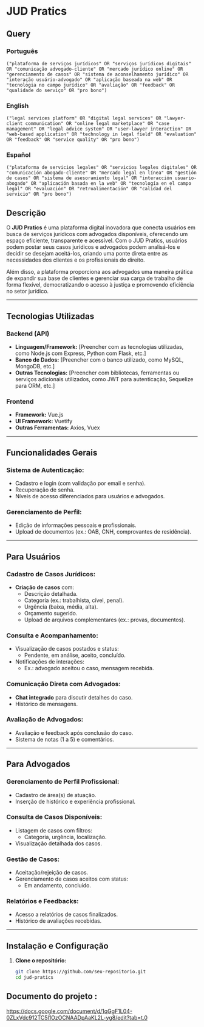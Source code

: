 # JUD Pratics
## Query
### Português
```
("plataforma de serviços jurídicos" OR "serviços jurídicos digitais" OR "comunicação advogado-cliente" OR "mercado jurídico online" OR "gerenciamento de casos" OR "sistema de aconselhamento jurídico" OR "interação usuário-advogado" OR "aplicação baseada na web" OR "tecnologia no campo jurídico" OR "avaliação" OR "feedback" OR "qualidade do serviço" OR "pro bono")
```
### English
```
("legal services platform" OR "digital legal services" OR "lawyer-client communication" OR "online legal marketplace" OR "case management" OR "legal advice system" OR "user-lawyer interaction" OR "web-based application" OR "technology in legal field" OR "evaluation" OR "feedback" OR "service quality" OR "pro bono")
```
### Español
```
("plataforma de servicios legales" OR "servicios legales digitales" OR "comunicación abogado-cliente" OR "mercado legal en línea" OR "gestión de casos" OR "sistema de asesoramiento legal" OR "interacción usuario-abogado" OR "aplicación basada en la web" OR "tecnología en el campo legal" OR "evaluación" OR "retroalimentación" OR "calidad del servicio" OR "pro bono")
```
## Descrição

O **JUD Pratics** é uma plataforma digital inovadora que conecta usuários em busca de serviços jurídicos com advogados disponíveis, oferecendo um espaço eficiente, transparente e acessível. Com o JUD Pratics, usuários podem postar seus casos jurídicos e advogados podem analisá-los e decidir se desejam aceitá-los, criando uma ponte direta entre as necessidades dos clientes e os profissionais do direito.

Além disso, a plataforma proporciona aos advogados uma maneira prática de expandir sua base de clientes e gerenciar sua carga de trabalho de forma flexível, democratizando o acesso à justiça e promovendo eficiência no setor jurídico.

---

## Tecnologias Utilizadas

### Backend (API)
- **Linguagem/Framework:** [Preencher com as tecnologias utilizadas, como Node.js com Express, Python com Flask, etc.]
- **Banco de Dados:** [Preencher com o banco utilizado, como MySQL, MongoDB, etc.]
- **Outras Tecnologias:** [Preencher com bibliotecas, ferramentas ou serviços adicionais utilizados, como JWT para autenticação, Sequelize para ORM, etc.]

### Frontend
- **Framework:** Vue.js
- **UI Framework:** Vuetify
- **Outras Ferramentas:** Axios, Vuex
---

## Funcionalidades Gerais

### Sistema de Autenticação:
- Cadastro e login (com validação por email e senha).
- Recuperação de senha.
- Níveis de acesso diferenciados para usuários e advogados.

### Gerenciamento de Perfil:
- Edição de informações pessoais e profissionais.
- Upload de documentos (ex.: OAB, CNH, comprovantes de residência).

---

## Para Usuários

### Cadastro de Casos Jurídicos:
- **Criação de casos** com:
  - Descrição detalhada.
  - Categoria (ex.: trabalhista, cível, penal).
  - Urgência (baixa, média, alta).
  - Orçamento sugerido.
  - Upload de arquivos complementares (ex.: provas, documentos).
  
### Consulta e Acompanhamento:
- Visualização de casos postados e status:
  - Pendente, em análise, aceito, concluído.
- Notificações de interações:
  - Ex.: advogado aceitou o caso, mensagem recebida.

### Comunicação Direta com Advogados:
- **Chat integrado** para discutir detalhes do caso.
- Histórico de mensagens.

### Avaliação de Advogados:
- Avaliação e feedback após conclusão do caso.
- Sistema de notas (1 a 5) e comentários.

---

## Para Advogados

### Gerenciamento de Perfil Profissional:
- Cadastro de área(s) de atuação.
- Inserção de histórico e experiência profissional.

### Consulta de Casos Disponíveis:
- Listagem de casos com filtros:
  - Categoria, urgência, localização.
- Visualização detalhada dos casos.

### Gestão de Casos:
- Aceitação/rejeição de casos.
- Gerenciamento de casos aceitos com status:
  - Em andamento, concluído.

### Relatórios e Feedbacks:
- Acesso a relatórios de casos finalizados.
- Histórico de avaliações recebidas.

---

## Instalação e Configuração

1. **Clone o repositório:**
   ```bash
   git clone https://github.com/seu-repositorio.git
   cd jud-pratics

## Documento do projeto :
 https://docs.google.com/document/d/1qGgF1L04-0ZLxVdc912TC5l1OzOCNAADpAaKL2L-yg8/edit?tab=t.0
